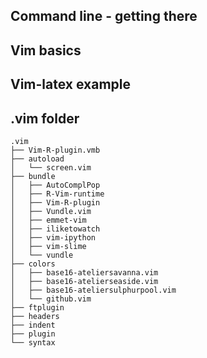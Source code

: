 ## Command line - getting there

## Vim basics

## Vim-latex example

## .vim folder

```
.vim
├── Vim-R-plugin.vmb
├── autoload
│   └── screen.vim
├── bundle
│   ├── AutoComplPop
│   ├── R-Vim-runtime
│   ├── Vim-R-plugin
│   ├── Vundle.vim
│   ├── emmet-vim
│   ├── iliketowatch
│   ├── vim-ipython
│   ├── vim-slime
│   └── vundle
├── colors
│   ├── base16-ateliersavanna.vim
│   ├── base16-atelierseaside.vim
│   ├── base16-ateliersulphurpool.vim
│   └── github.vim
├── ftplugin
├── headers
├── indent
├── plugin
└── syntax
```
